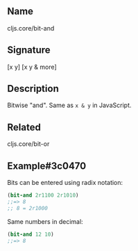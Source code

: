 ## Name
cljs.core/bit-and

## Signature
[x y]
[x y & more]

## Description

Bitwise "and".  Same as `x & y` in JavaScript.

## Related
cljs.core/bit-or

## Example#3c0470

Bits can be entered using radix notation:

```clj
(bit-and 2r1100 2r1010)
;;=> 8
;; 8 = 2r1000
```

Same numbers in decimal:

```clj
(bit-and 12 10)
;;=> 8
```

